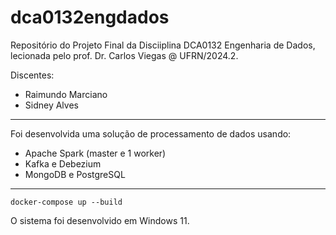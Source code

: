 ﻿# dca0132engdados

Repositório do Projeto Final da Disciiplina DCA0132 Engenharia de Dados, lecionada pelo prof. Dr. Carlos Viegas @ UFRN/2024.2.

Discentes:
* Raimundo Marciano
* Sidney Alves

---

Foi desenvolvida uma solução de processamento de dados usando:

* Apache Spark (master e 1 worker)
* Kafka e Debezium
* MongoDB e PostgreSQL

---

```
docker-compose up --build

```

O sistema foi desenvolvido em Windows 11.